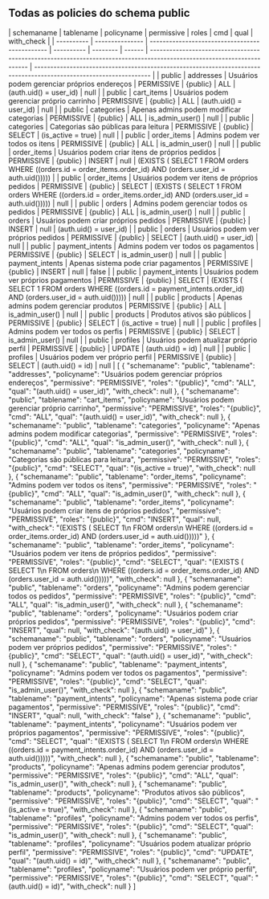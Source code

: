 ## Todas as policies do schema public

<estrutura-em-markdown>
| schemaname | tablename       | policyname                                     | permissive | roles    | cmd    | qual                                                                                                                   | with_check                                                                                                         |
| ---------- | --------------- | ---------------------------------------------- | ---------- | -------- | ------ | ---------------------------------------------------------------------------------------------------------------------- | ------------------------------------------------------------------------------------------------------------------ |
| public     | addresses       | Usuários podem gerenciar próprios endereços    | PERMISSIVE | {public} | ALL    | (auth.uid() = user_id)                                                                                                 | null                                                                                                               |
| public     | cart_items      | Usuários podem gerenciar próprio carrinho      | PERMISSIVE | {public} | ALL    | (auth.uid() = user_id)                                                                                                 | null                                                                                                               |
| public     | categories      | Apenas admins podem modificar categorias       | PERMISSIVE | {public} | ALL    | is_admin_user()                                                                                                        | null                                                                                                               |
| public     | categories      | Categorias são públicas para leitura           | PERMISSIVE | {public} | SELECT | (is_active = true)                                                                                                     | null                                                                                                               |
| public     | order_items     | Admins podem ver todos os itens                | PERMISSIVE | {public} | ALL    | is_admin_user()                                                                                                        | null                                                                                                               |
| public     | order_items     | Usuários podem criar itens de próprios pedidos | PERMISSIVE | {public} | INSERT | null                                                                                                                   | (EXISTS ( SELECT 1
   FROM orders
  WHERE ((orders.id = order_items.order_id) AND (orders.user_id = auth.uid())))) |
| public     | order_items     | Usuários podem ver itens de próprios pedidos   | PERMISSIVE | {public} | SELECT | (EXISTS ( SELECT 1
   FROM orders
  WHERE ((orders.id = order_items.order_id) AND (orders.user_id = auth.uid()))))     | null                                                                                                               |
| public     | orders          | Admins podem gerenciar todos os pedidos        | PERMISSIVE | {public} | ALL    | is_admin_user()                                                                                                        | null                                                                                                               |
| public     | orders          | Usuários podem criar próprios pedidos          | PERMISSIVE | {public} | INSERT | null                                                                                                                   | (auth.uid() = user_id)                                                                                             |
| public     | orders          | Usuários podem ver próprios pedidos            | PERMISSIVE | {public} | SELECT | (auth.uid() = user_id)                                                                                                 | null                                                                                                               |
| public     | payment_intents | Admins podem ver todos os pagamentos           | PERMISSIVE | {public} | SELECT | is_admin_user()                                                                                                        | null                                                                                                               |
| public     | payment_intents | Apenas sistema pode criar pagamentos           | PERMISSIVE | {public} | INSERT | null                                                                                                                   | false                                                                                                              |
| public     | payment_intents | Usuários podem ver próprios pagamentos         | PERMISSIVE | {public} | SELECT | (EXISTS ( SELECT 1
   FROM orders
  WHERE ((orders.id = payment_intents.order_id) AND (orders.user_id = auth.uid())))) | null                                                                                                               |
| public     | products        | Apenas admins podem gerenciar produtos         | PERMISSIVE | {public} | ALL    | is_admin_user()                                                                                                        | null                                                                                                               |
| public     | products        | Produtos ativos são públicos                   | PERMISSIVE | {public} | SELECT | (is_active = true)                                                                                                     | null                                                                                                               |
| public     | profiles        | Admins podem ver todos os perfis               | PERMISSIVE | {public} | SELECT | is_admin_user()                                                                                                        | null                                                                                                               |
| public     | profiles        | Usuários podem atualizar próprio perfil        | PERMISSIVE | {public} | UPDATE | (auth.uid() = id)                                                                                                      | null                                                                                                               |
| public     | profiles        | Usuários podem ver próprio perfil              | PERMISSIVE | {public} | SELECT | (auth.uid() = id)                                                                                                      | null                                                                                                               |
</estrutura-em-markdown>

<estrutura-em-json>
[
  {
    "schemaname": "public",
    "tablename": "addresses",
    "policyname": "Usuários podem gerenciar próprios endereços",
    "permissive": "PERMISSIVE",
    "roles": "{public}",
    "cmd": "ALL",
    "qual": "(auth.uid() = user_id)",
    "with_check": null
  },
  {
    "schemaname": "public",
    "tablename": "cart_items",
    "policyname": "Usuários podem gerenciar próprio carrinho",
    "permissive": "PERMISSIVE",
    "roles": "{public}",
    "cmd": "ALL",
    "qual": "(auth.uid() = user_id)",
    "with_check": null
  },
  {
    "schemaname": "public",
    "tablename": "categories",
    "policyname": "Apenas admins podem modificar categorias",
    "permissive": "PERMISSIVE",
    "roles": "{public}",
    "cmd": "ALL",
    "qual": "is_admin_user()",
    "with_check": null
  },
  {
    "schemaname": "public",
    "tablename": "categories",
    "policyname": "Categorias são públicas para leitura",
    "permissive": "PERMISSIVE",
    "roles": "{public}",
    "cmd": "SELECT",
    "qual": "(is_active = true)",
    "with_check": null
  },
  {
    "schemaname": "public",
    "tablename": "order_items",
    "policyname": "Admins podem ver todos os itens",
    "permissive": "PERMISSIVE",
    "roles": "{public}",
    "cmd": "ALL",
    "qual": "is_admin_user()",
    "with_check": null
  },
  {
    "schemaname": "public",
    "tablename": "order_items",
    "policyname": "Usuários podem criar itens de próprios pedidos",
    "permissive": "PERMISSIVE",
    "roles": "{public}",
    "cmd": "INSERT",
    "qual": null,
    "with_check": "(EXISTS ( SELECT 1\n   FROM orders\n  WHERE ((orders.id = order_items.order_id) AND (orders.user_id = auth.uid()))))"
  },
  {
    "schemaname": "public",
    "tablename": "order_items",
    "policyname": "Usuários podem ver itens de próprios pedidos",
    "permissive": "PERMISSIVE",
    "roles": "{public}",
    "cmd": "SELECT",
    "qual": "(EXISTS ( SELECT 1\n   FROM orders\n  WHERE ((orders.id = order_items.order_id) AND (orders.user_id = auth.uid()))))",
    "with_check": null
  },
  {
    "schemaname": "public",
    "tablename": "orders",
    "policyname": "Admins podem gerenciar todos os pedidos",
    "permissive": "PERMISSIVE",
    "roles": "{public}",
    "cmd": "ALL",
    "qual": "is_admin_user()",
    "with_check": null
  },
  {
    "schemaname": "public",
    "tablename": "orders",
    "policyname": "Usuários podem criar próprios pedidos",
    "permissive": "PERMISSIVE",
    "roles": "{public}",
    "cmd": "INSERT",
    "qual": null,
    "with_check": "(auth.uid() = user_id)"
  },
  {
    "schemaname": "public",
    "tablename": "orders",
    "policyname": "Usuários podem ver próprios pedidos",
    "permissive": "PERMISSIVE",
    "roles": "{public}",
    "cmd": "SELECT",
    "qual": "(auth.uid() = user_id)",
    "with_check": null
  },
  {
    "schemaname": "public",
    "tablename": "payment_intents",
    "policyname": "Admins podem ver todos os pagamentos",
    "permissive": "PERMISSIVE",
    "roles": "{public}",
    "cmd": "SELECT",
    "qual": "is_admin_user()",
    "with_check": null
  },
  {
    "schemaname": "public",
    "tablename": "payment_intents",
    "policyname": "Apenas sistema pode criar pagamentos",
    "permissive": "PERMISSIVE",
    "roles": "{public}",
    "cmd": "INSERT",
    "qual": null,
    "with_check": "false"
  },
  {
    "schemaname": "public",
    "tablename": "payment_intents",
    "policyname": "Usuários podem ver próprios pagamentos",
    "permissive": "PERMISSIVE",
    "roles": "{public}",
    "cmd": "SELECT",
    "qual": "(EXISTS ( SELECT 1\n   FROM orders\n  WHERE ((orders.id = payment_intents.order_id) AND (orders.user_id = auth.uid()))))",
    "with_check": null
  },
  {
    "schemaname": "public",
    "tablename": "products",
    "policyname": "Apenas admins podem gerenciar produtos",
    "permissive": "PERMISSIVE",
    "roles": "{public}",
    "cmd": "ALL",
    "qual": "is_admin_user()",
    "with_check": null
  },
  {
    "schemaname": "public",
    "tablename": "products",
    "policyname": "Produtos ativos são públicos",
    "permissive": "PERMISSIVE",
    "roles": "{public}",
    "cmd": "SELECT",
    "qual": "(is_active = true)",
    "with_check": null
  },
  {
    "schemaname": "public",
    "tablename": "profiles",
    "policyname": "Admins podem ver todos os perfis",
    "permissive": "PERMISSIVE",
    "roles": "{public}",
    "cmd": "SELECT",
    "qual": "is_admin_user()",
    "with_check": null
  },
  {
    "schemaname": "public",
    "tablename": "profiles",
    "policyname": "Usuários podem atualizar próprio perfil",
    "permissive": "PERMISSIVE",
    "roles": "{public}",
    "cmd": "UPDATE",
    "qual": "(auth.uid() = id)",
    "with_check": null
  },
  {
    "schemaname": "public",
    "tablename": "profiles",
    "policyname": "Usuários podem ver próprio perfil",
    "permissive": "PERMISSIVE",
    "roles": "{public}",
    "cmd": "SELECT",
    "qual": "(auth.uid() = id)",
    "with_check": null
  }
]
</estrutura-em-json>